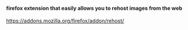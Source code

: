#### firefox extension that easily allows you to rehost images from the web

https://addons.mozilla.org/firefox/addon/rehost/
